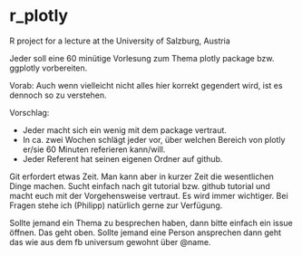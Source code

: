 # r_plotly
R project for a lecture at the University of Salzburg, Austria

Jeder soll eine 60 minütige Vorlesung zum Thema plotly package bzw. ggplotly vorbereiten. 

Vorab:
Auch wenn vielleicht nicht alles hier korrekt gegendert wird, ist es dennoch so zu verstehen.

Vorschlag:

* Jeder macht sich ein wenig mit dem package vertraut.
* In ca. zwei Wochen schlägt jeder vor, über welchen Bereich von plotly er/sie 60 Minuten referieren kann/will.
* Jeder Referent hat seinen eigenen Ordner auf github.

Git erfordert etwas Zeit. Man kann aber in kurzer Zeit die wesentlichen Dinge machen. Sucht einfach nach git tutorial bzw. github tutorial und macht euch mit der Vorgehensweise vertraut. Es wird immer wichtiger.
Bei Fragen stehe ich (Philipp) natürlich gerne zur Verfügung.

Sollte jemand ein Thema zu besprechen haben, dann bitte einfach ein issue öffnen. Das geht oben. Sollte jemand eine Person ansprechen dann geht das wie aus dem fb universum gewohnt über @name.
